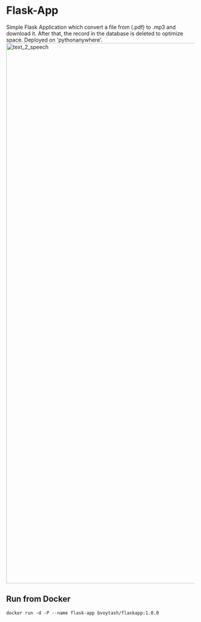 # Flask-App
Simple Flask Application which convert a file from (.pdf) to .mp3 and download it. After that, the record in the database is deleted to optimize space. Deployed on 'pythonanywhere'. 
<img width="1440" alt="text_2_speech" src="https://github.com/bvoytash/Flask-App/assets/99912133/f2da83c7-acdb-41ae-822a-39a6af912058">


## Run from Docker
```
docker run -d -P --name flask-app bvoytash/flaskapp:1.0.0
```
